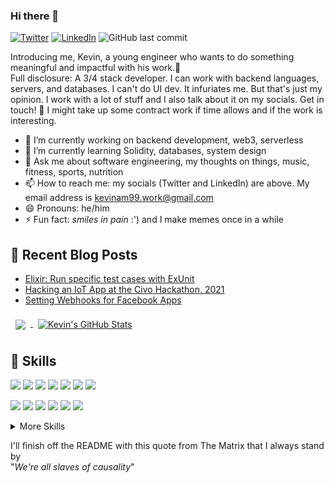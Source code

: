 ### Hi there 👋
[![Twitter](https://img.shields.io/twitter/url/https/twitter.com/neverloquacious.svg?style=social&label=Follow%20%40neverloquacious)](https://twitter.com/neverloquacious)
[![LinkedIn](https://img.shields.io/badge/LinkedIn-0077B5?style=flat&logo=linkedin&logoColor=white)](linkedin.com/in/kevin-a-mathew)
![GitHub last commit](https://img.shields.io/github/last-commit/kevinam99/kevinam99)

Introducing me, Kevin, a young engineer who wants to do something meaningful and impactful with his work.&#x1F680;  
Full disclosure: A 3/4 stack developer.
I can work with backend languages, servers, and databases. I can't do UI dev. It infuriates me. But that's just my opinion.
I work with a lot of stuff and I also talk about it on my socials. Get in touch! &#x1F31F; I might take up some contract work if
time allows and if the work is interesting.

- 🔭 I’m currently working on backend development, web3, serverless
- 🌱 I’m currently learning Solidity, databases, system design
- 💬 Ask me about software engineering, my thoughts on things, music, fitness, sports, nutrition
- 📫 How to reach me: my socials (Twitter and LinkedIn) are above. My email address is <kevinam99.work@gmail.com>
- 😄 Pronouns: he/him
- ⚡ Fun fact: *smiles in pain* :')  and I make memes once in a while


## 📩 Recent Blog Posts
<!-- BLOG-POST-LIST:START -->
- [Elixir: Run specific test cases with ExUnit](https://elixirschool.com/blog/run-specific-tests-with-exunit)
- [Hacking an IoT App at the Civo Hackathon, 2021](https://dev.to/kevinam99/hacking-an-iot-app-at-the-civo-hackathon-2021-3h3g)
- [Setting Webhooks for Facebook Apps](https://dev.to/kevinam99/setting-webhooks-for-facebook-apps-4o8c)
<!-- BLOG-POST-LIST:END -->
 
   
<!-- ## &#x1f4c8; GitHub Stats

<br> -->

<a href="https://github.com/kevinam99">
  <img align="center" style="margin:0.5rem" src="https://github-readme-stats.vercel.app/api/top-langs/?username=kevinam99&layout=compact&hide=html,css&title_color=ffffff&text_color=c9cacc&icon_color=4AB197&bg_color=1A2B34" />
</a>

<a href="https://github.com/kevinam99">
  <img align="center" style="margin:0.5rem" src="https://github-readme-stats.vercel.app/api?username=kevinam99&hide=issues&show_icons=true&line_height=27&count_private=true&title_color=ffffff&text_color=c9cacc&icon_color=4AB097&bg_color=1A2B34" alt="Kevin's GitHub Stats" />
</a> 
  

## 💼 Skills

![](https://img.shields.io/badge/Code-NodeJS-informational?style=flat&logo=node.js&logoColor=white&color=4AB197)
![](https://img.shields.io/badge/Code-TypeScript-informational?style=flat&logo=TypeScript&logoColor=white&color=4AB197)
![](https://img.shields.io/badge/Code-Elixir-informational?style=flat&logo=Elixir&logoColor=white&color=4AB197)
![](https://img.shields.io/badge/Code-Python-informational?style=flat&logo=Python&logoColor=white&color=4AB197)
![](https://img.shields.io/badge/Code-MongoDB-informational?style=flat&logo=MongoDB&logoColor=white&color=4AB197)
![](https://img.shields.io/badge/Code-MySQL-informational?style=flat&logo=MySQL&logoColor=white&color=4AB197)
![](https://img.shields.io/badge/Code-Postgres-informational?style=flat&logo=Postgres&logoColor=white&color=4AB197)
  
![](https://img.shields.io/badge/Tools-TravisCI-informational?style=flat&logo=TravisCI&logoColor=white&color=4AB197)
![](https://img.shields.io/badge/Tools-NPM-informational?style=flat&logo=npm&logoColor=white&color=4AB197)
![](https://img.shields.io/badge/Tools-Postman-informational?style=flat&logo=Postman&logoColor=white&color=4AB197)
![](https://img.shields.io/badge/Tools-Git-informational?style=flat&logo=Git&logoColor=white&color=4AB197)
![](https://img.shields.io/badge/Tools-GitHub-informational?style=flat&logo=GitHub&logoColor=white&color=4AB197)
![](https://img.shields.io/badge/Tools-Mix-informational?style=flat&logo=Mix&logoColor=white&color=4AB197)
  
<details>
<summary>More Skills</summary>
<br>
  
![Visual Studio Code](https://img.shields.io/badge/Tools-VisualStudioCode-informational?style=flat&logo=VisualStudioCode&logoColor=white&color=4AB197)
![Heroku](https://img.shields.io/badge/Hosting-Heroku-informational?style=flat&logo=Heroku&logoColor=white&color=4AB197)
![AWS](https://img.shields.io/badge/Hosting-AWS-informational?style=flat&logo=aws&logoColor=white&color=4AB197)
    
</details>

  
I'll finish off the README with this quote from The Matrix that I always stand by  
"*We're all slaves of causality*"
<!--
**kevinam99/kevinam99** is a ✨ _special_ ✨ repository because its `README.md` (this file) appears on your GitHub profile.

Here are some ideas to get you started:

- 🔭 I’m currently working on ...
- 🌱 I’m currently learning ...
- 👯 I’m looking to collaborate on ...
- 🤔 I’m looking for help with ...
- 💬 Ask me about ...
- 📫 How to reach me: ...
- 😄 Pronouns: ...
- ⚡ Fun fact: ...
-->
